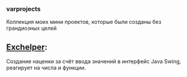 ### varprojects
Коллекция моих мини проектов, которые были созданы без грандиозных целей

## [Exchelper](https://github.com/lewapro/varprojects/tree/main/exchelper):
Создание наценки за счёт ввода значений в интерфейс Java Swing, реагирует на числа и функции.
